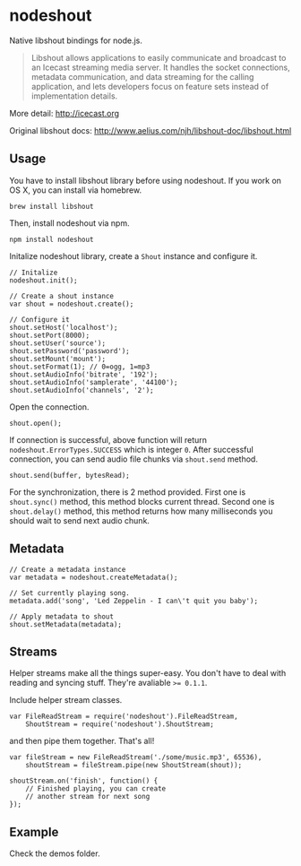 nodeshout
===================
Native libshout bindings for node.js.

> Libshout allows applications to easily communicate and broadcast to an Icecast streaming media server. It handles the socket connections, metadata communication, and data streaming for the calling application, and lets developers focus on feature sets instead of implementation details.

More detail: http://icecast.org

Original libshout docs: http://www.aelius.com/njh/libshout-doc/libshout.html

Usage
-------------
You have to install libshout library before using nodeshout. If you work on OS X, you can install via homebrew.

    brew install libshout

Then, install nodeshout via npm.

    npm install nodeshout

Initalize nodeshout library, create a `Shout` instance and configure it.

    // Initalize
    nodeshout.init();

    // Create a shout instance
    var shout = nodeshout.create();

    // Configure it
    shout.setHost('localhost');
    shout.setPort(8000);
    shout.setUser('source');
    shout.setPassword('password');
    shout.setMount('mount');
    shout.setFormat(1); // 0=ogg, 1=mp3
    shout.setAudioInfo('bitrate', '192');
    shout.setAudioInfo('samplerate', '44100');
    shout.setAudioInfo('channels', '2');

Open the connection.

    shout.open();

If connection is successful, above function will return `nodeshout.ErrorTypes.SUCCESS` which is integer `0`. After successful connection, you can send audio file chunks via `shout.send` method.

    shout.send(buffer, bytesRead);

For the synchronization, there is 2 method provided. First one is `shout.sync()` method, this method blocks current thread. Second one is `shout.delay()` method, this method returns how many milliseconds you should wait to send next audio chunk.

Metadata
-------------
```
// Create a metadata instance
var metadata = nodeshout.createMetadata();

// Set currently playing song.
metadata.add('song', 'Led Zeppelin - I can\'t quit you baby');

// Apply metadata to shout
shout.setMetadata(metadata);
```

Streams
-------------
Helper streams make all the things super-easy. You don't have to deal with reading and syncing stuff. They're avaliable `>= 0.1.1`.

Include helper stream classes.

```
var FileReadStream = require('nodeshout').FileReadStream,
    ShoutStream = require('nodeshout').ShoutStream;
```
and then pipe them together. That's all!
```
var fileStream = new FileReadStream('./some/music.mp3', 65536),
    shoutStream = fileStream.pipe(new ShoutStream(shout));

shoutStream.on('finish', function() {
    // Finished playing, you can create
    // another stream for next song
});
```

Example
-------------
Check the demos folder.

